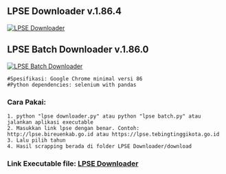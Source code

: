 ## LPSE Downloader v.1.86.4
<a href="https://ibb.co/cxZvcMq"><img src="https://i.ibb.co/N7J36QR/lpse04.png" alt="LPSE Downloader"></a>
## LPSE Batch Downloader v.1.86.0
<a href="https://ibb.co/5jWyk42"><img src="https://i.ibb.co/c8cHw3x/lpse.png" alt="LPSE Batch Downloader"></a>

```
#Spesifikasi: Google Chrome minimal versi 86
#Python dependencies: selenium with pandas
```

### Cara Pakai:
```
1. python "lpse downloader.py" atau python "lpse batch.py" atau jalankan aplikasi executable
2. Masukkan link lpse dengan benar. Contoh: http://lpse.bireuenkab.go.id atau https://lpse.tebingtinggikota.go.id
3. Lalu pilih tahun
4. Hasil scrapping berada di folder LPSE Downloader/download
```

### Link Executable file: <a href="https://bit.ly/LPSE_donloder">LPSE Downloader</a>
